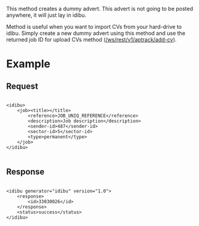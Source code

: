 This method creates a dummy advert. This advert is not going to be posted anywhere, it will just lay in idibu.</p>
Method is useful when you want to import CVs from your hard-drive to idibu. Simply create a new dummy advert using this method and use the returned job ID for upload CVs method (<a href="/docs/add-cv-wsrestv1aptrackadd-cv">/ws/rest/v1/aptrack/add-cv</a>).</p>
</div>
<div>
	<h1 class="p3">
		Example</h1>
	<h2>
		Request</h2>
	<pre>
<code type="xml">
&lt;idibu&gt;
    &lt;job&gt;&lt;title&gt;&lt;/title&gt;
        &lt;reference&gt;JOB_UNIQ_REFERENCE&lt;/reference&gt;
        &lt;description&gt;Job description&lt;/description&gt;
        &lt;sender-id&gt;487&lt;/sender-id&gt;
        &lt;sector-id&gt;5&lt;/sector-id&gt;
        &lt;type&gt;permanent&lt;/type&gt;
    &lt;/job&gt;
&lt;/idibu&gt;
</code>
</pre>
	<h2>
		Response</h2>
	<pre>
<code type="xml">
&lt;idibu generator=&quot;idibu&quot; version=&quot;1.0&quot;&gt;
    &lt;response&gt;
        &lt;id&gt;33030026&lt;/id&gt;
    &lt;/response&gt;
    &lt;status&gt;success&lt;/status&gt;
&lt;/idibu&gt;
</code></pre>
</div>
<p>&nbsp;</p>
